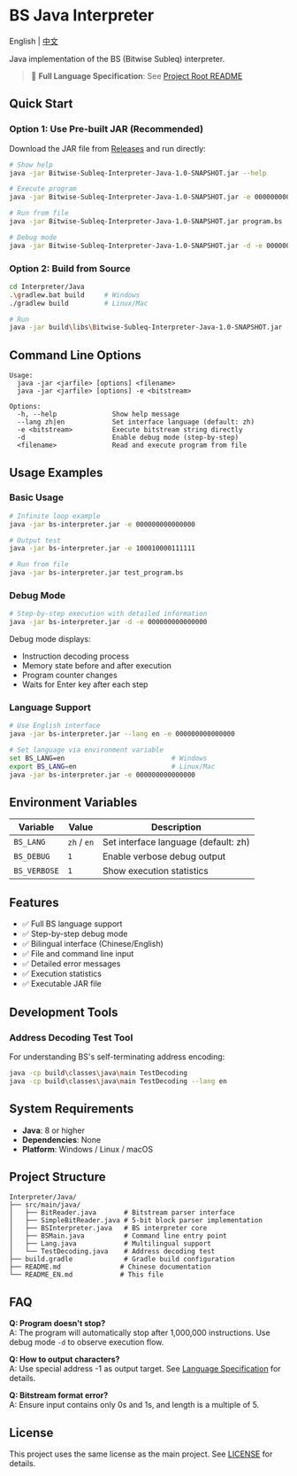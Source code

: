 # BS Java Interpreter

English | [中文](README.md)

Java implementation of the BS (Bitwise Subleq) interpreter.

> 📖 **Full Language Specification**: See [Project Root README](../../README_EN.md)

## Quick Start

### Option 1: Use Pre-built JAR (Recommended)

Download the JAR file from [Releases](https://github.com/MCLMLI/Bitwise-Subleq/releases) and run directly:

```bash
# Show help
java -jar Bitwise-Subleq-Interpreter-Java-1.0-SNAPSHOT.jar --help

# Execute program
java -jar Bitwise-Subleq-Interpreter-Java-1.0-SNAPSHOT.jar -e 000000000000000

# Run from file
java -jar Bitwise-Subleq-Interpreter-Java-1.0-SNAPSHOT.jar program.bs

# Debug mode
java -jar Bitwise-Subleq-Interpreter-Java-1.0-SNAPSHOT.jar -d -e 000000000000000
```

### Option 2: Build from Source

```bash
cd Interpreter/Java
.\gradlew.bat build     # Windows
./gradlew build         # Linux/Mac

# Run
java -jar build\libs\Bitwise-Subleq-Interpreter-Java-1.0-SNAPSHOT.jar -e <bitstream>
```

## Command Line Options

```
Usage:
  java -jar <jarfile> [options] <filename>
  java -jar <jarfile> [options] -e <bitstream>

Options:
  -h, --help              Show help message
  --lang zh|en            Set interface language (default: zh)
  -e <bitstream>          Execute bitstream string directly
  -d                      Enable debug mode (step-by-step)
  <filename>              Read and execute program from file
```

## Usage Examples

### Basic Usage

```bash
# Infinite loop example
java -jar bs-interpreter.jar -e 000000000000000

# Output test
java -jar bs-interpreter.jar -e 100010000111111

# Run from file
java -jar bs-interpreter.jar test_program.bs
```

### Debug Mode

```bash
# Step-by-step execution with detailed information
java -jar bs-interpreter.jar -d -e 000000000000000
```

Debug mode displays:
- Instruction decoding process
- Memory state before and after execution
- Program counter changes
- Waits for Enter key after each step

### Language Support

```bash
# Use English interface
java -jar bs-interpreter.jar --lang en -e 000000000000000

# Set language via environment variable
set BS_LANG=en                           # Windows
export BS_LANG=en                        # Linux/Mac
java -jar bs-interpreter.jar -e 000000000000000
```

## Environment Variables

| Variable | Value | Description |
|----------|-------|-------------|
| `BS_LANG` | `zh` / `en` | Set interface language (default: zh) |
| `BS_DEBUG` | `1` | Enable verbose debug output |
| `BS_VERBOSE` | `1` | Show execution statistics |

## Features

- ✅ Full BS language support
- ✅ Step-by-step debug mode
- ✅ Bilingual interface (Chinese/English)
- ✅ File and command line input
- ✅ Detailed error messages
- ✅ Execution statistics
- ✅ Executable JAR file

## Development Tools

### Address Decoding Test Tool

For understanding BS's self-terminating address encoding:

```bash
java -cp build\classes\java\main TestDecoding
java -cp build\classes\java\main TestDecoding --lang en
```

## System Requirements

- **Java**: 8 or higher
- **Dependencies**: None
- **Platform**: Windows / Linux / macOS

## Project Structure

```
Interpreter/Java/
├── src/main/java/
│   ├── BitReader.java       # Bitstream parser interface
│   ├── SimpleBitReader.java # 5-bit block parser implementation
│   ├── BSInterpreter.java   # BS interpreter core
│   ├── BSMain.java          # Command line entry point
│   ├── Lang.java            # Multilingual support
│   └── TestDecoding.java    # Address decoding test
├── build.gradle             # Gradle build configuration
├── README.md               # Chinese documentation
└── README_EN.md            # This file
```

## FAQ

**Q: Program doesn't stop?**  
A: The program will automatically stop after 1,000,000 instructions. Use debug mode `-d` to observe execution flow.

**Q: How to output characters?**  
A: Use special address -1 as output target. See [Language Specification](../../README_EN.md) for details.

**Q: Bitstream format error?**  
A: Ensure input contains only 0s and 1s, and length is a multiple of 5.

## License

This project uses the same license as the main project. See [LICENSE](../../LICENSE) for details.
